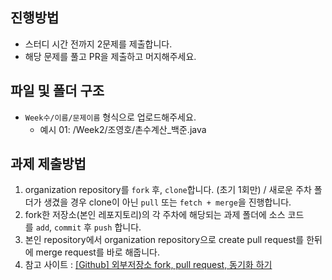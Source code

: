 ## 진행방법

- 스터디 시간 전까지 2문제를 제출합니다.
- 해당 문제를 풀고 PR을 제출하고 머지해주세요.


## 파일 및 폴더 구조

- `Week수/이름/문제이름` 형식으로 업로드해주세요.
    - 예시 01: /Week2/조영호/촌수계산_백준.java

## 과제 제출방법

1. organization repository를 `fork` 후, `clone`합니다. (초기 1회만) / 새로운 주차 폴더가 생겼을 경우 clone이 아닌 `pull` 또는 `fetch + merge`을 진행합니다.
2. fork한 저장소(본인 레포지토리)의 각 주차에 해당되는 과제 폴더에 소스 코드를 `add`, `commit` 후 `push` 합니다.
3. 본인 repository에서 organization repository으로 create pull request를 한뒤에 merge request를 바로 해줍니다.
4. 참고 사이트 : [[Github] 외부저장소 fork, pull request, 동기화 하기](https://velog.io/@jisubin12/Github-%EC%99%B8%EB%B6%80%EC%A0%80%EC%9E%A5%EC%86%8C-fork-pull-request-%EB%8F%99%EA%B8%B0%ED%99%94-%ED%95%98%EA%B8%B0)
